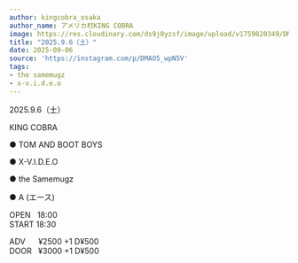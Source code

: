 ```yaml
---
author: kingcobra_osaka
author_name: アメリカ村KING COBRA
image: https://res.cloudinary.com/ds9j0yzsf/image/upload/v1759820349/DMAO5_wpN5V.jpg
title: "2025.9.6（土）"
date: 2025-09-06
source: 'https://instagram.com/p/DMAO5_wpN5V'
tags:
- the samemugz
- x-v.i.d.e.o
---
```

2025.9.6（土）

KING COBRA

● TOM AND BOOT BOYS

● X-V.I.D.E.O

● the Samemugz

● A (エース)

OPEN   18:00<br>
START 18:30

ADV      ¥2500 +1 D¥500<br>
DOOR   ¥3000 +1 D¥500